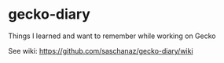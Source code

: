 # gecko-diary
Things I learned and want to remember while working on Gecko

See wiki: https://github.com/saschanaz/gecko-diary/wiki
